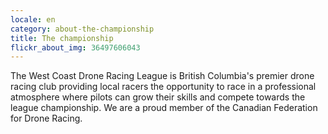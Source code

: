 ```yaml
---
locale: en
category: about-the-championship
title: The championship
flickr_about_img: 36497606043
---
```


The West Coast Drone Racing League is British Columbia's
premier drone racing club providing local racers the
opportunity to race in a professional atmosphere where
pilots can grow their skills and compete towards the league
championship. We are a proud member of the Canadian
Federation for Drone Racing.
